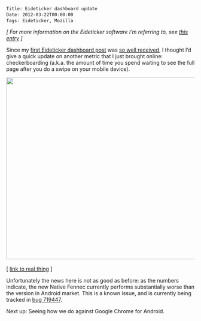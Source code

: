    Title: Eideticker dashboard update
    Date: 2012-03-22T00:00:00
    Tags: Eideticker, Mozilla


*[ For more information on the Eideticker software I&#8217;m referring to, see [this entry][1] ]*

Since my [first Eideticker dashboard post][2] was [so well received][3], I thought I&#8217;d give a quick update on another metric that I just brought online: checkerboarding (a.k.a. the amount of time you spend waiting to see the full page after you do a swipe on your mobile device).

<a href="http://wrla.ch/blog/2012/03/eideticker-dashboard-update/checkerboard_dashboard/" rel="attachment wp-att-503"><img src="/files/2012/03/checkerboard_dashboard.png" alt="" title="checkerboard_dashboard" width="715" height="485" class="alignnone size-full wp-image-503" srcset="/files/2012/03/checkerboard_dashboard-300x203.png 300w, /files/2012/03/checkerboard_dashboard.png 715w" sizes="(max-width: 715px) 100vw, 715px" /></a>

[ [link to real thing][4] ]

Unfortunately the news here is not as good as before: as the numbers indicate, the new Native Fennec currently performs substantially worse than the version in Android market. This is a known issue, and is currently being tracked in [bug 719447][5].

Next up: Seeing how we do against Google Chrome for Android.

 [1]: http://wrla.ch/blog/2011/11/measuring-what-the-user-sees/
 [2]: http://wrla.ch/blog/2012/03/announcing-the-eideticker-mobile-performance-dashboard/
 [3]: http://download.cnet.com/8301-2007_4-57401261-12/whats-going-on-with-firefox-for-android/?tag=epicStories
 [4]: http://wrla.ch/eideticker/dashboard/#/checkerboarding
 [5]: https://bugzilla.mozilla.org/show_bug.cgi?id=719447